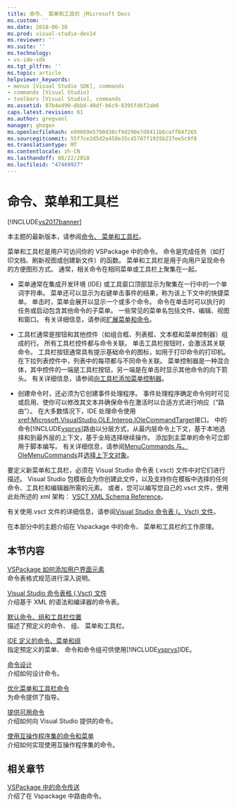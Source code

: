 ```yaml
---
title: 命令、 菜单和工具栏 |Microsoft Docs
ms.custom: ''
ms.date: 2018-06-30
ms.prod: visual-studio-dev14
ms.reviewer: ''
ms.suite: ''
ms.technology:
- vs-ide-sdk
ms.tgt_pltfrm: ''
ms.topic: article
helpviewer_keywords:
- menus [Visual Studio SDK], commands
- commands [Visual Studio]
- toolbars [Visual Studio], commands
ms.assetid: 07b4ed90-dbbd-40df-b6c9-8395fd6f2ab6
caps.latest.revision: 61
ms.author: gregvanl
manager: ghogen
ms.openlocfilehash: e99669e5790d30cf9d290e7d0411b6caff047265
ms.sourcegitcommit: 55f7ce2d5d2e458e35c45787f1935b237ee5c9f8
ms.translationtype: MT
ms.contentlocale: zh-CN
ms.lasthandoff: 08/22/2018
ms.locfileid: "47469927"
---
```

# <a name="commands-menus-and-toolbars"></a>命令、菜单和工具栏
[!INCLUDE[vs2017banner](../../includes/vs2017banner.md)]

本主题的最新版本，请参阅[命令、 菜单和工具栏](https://docs.microsoft.com/visualstudio/extensibility/internals/commands-menus-and-toolbars)。  
  
菜单和工具栏是用户可访问你的 VSPackage 中的命令。 命令是完成任务（如打印文档、刷新视图或创建新文件）的函数。 菜单和工具栏是用于向用户呈现命令的方便图形方式。 通常，相关命令在相同菜单或工具栏上聚集在一起。  
  
-   菜单通常在集成开发环境 (IDE) 或工具窗口顶部显示为聚集在一行中的一个单词字符串。 菜单还可以显示为右键单击事件的结果，称为该上下文中的快捷菜单。 单击时，菜单会展开以显示一个或多个命令。 命令在单击时可以执行的任务或启动包含其他命令的子菜单。 一些常见的菜单名包括文件、编辑、视图和窗口。 有关详细信息，请参阅[扩展菜单和命令](../../extensibility/extending-menus-and-commands.md)。  
  
-   工具栏通常是按钮和其他控件（如组合框、列表框、文本框和菜单控制器）组成的行。 所有工具栏控件都与命令关联。 单击工具栏按钮时，会激活其关联命令。 工具栏按钮通常具有提示基础命令的图标，如用于打印命令的打印机。 在下拉列表控件中，列表中的每项都与不同命令关联。 菜单控制器是一种混合体，其中控件的一端是工具栏按钮，另一端是在单击时显示其他命令的向下箭头。 有关详细信息，请参阅[向工具栏添加菜单控制器](../../extensibility/adding-a-menu-controller-to-a-toolbar.md)。  
  
-   创建命令时，还必须为它创建事件处理程序。 事件处理程序确定命令何时可见或启用、使你可以修改其文本并确保命令在激活时以合适方式进行响应（“路由”）。 在大多数情况下，IDE 处理命令使用<xref:Microsoft.VisualStudio.OLE.Interop.IOleCommandTarget>接口。 中的命令[!INCLUDE[vsprvs](../../includes/vsprvs-md.md)]路由以分层方式，从最内层命令上下文，基于本地选择和到最外层的上下文，基于全局选择继续操作。 添加到主菜单的命令可立即用于脚本编写。 有关详细信息，请参阅[MenuCommands 与。OleMenuCommands](../../misc/menucommands-vs-olemenucommands.md)并[选择上下文对象](../../extensibility/internals/selection-context-objects.md)。  
  
 要定义新菜单和工具栏，必须在 Visual Studio 命令表 (.vsct) 文件中对它们进行描述。 Visual Studio 包模板会为你创建此文件，以及支持你在模板中选择的任何命令、工具栏和编辑器所需的元素。 或者，您可以编写您自己的.vsct 文件，使用此处所述的 xml 架构： [VSCT XML Schema Reference](../../extensibility/vsct-xml-schema-reference.md)。  
  
 有关使用.vsct 文件的详细信息，请参阅[Visual Studio 命令表 (。Vsct) 文件](../../extensibility/internals/visual-studio-command-table-dot-vsct-files.md)。  
  
 在本部分中的主题介绍在 Vspackage 中的命令、 菜单和工具栏的工作原理。  
  
## <a name="in-this-section"></a>本节内容  
 [VSPackage 如何添加用户界面元素](../../extensibility/internals/how-vspackages-add-user-interface-elements.md)  
 命令表格式规范进行深入说明。  
  
 [Visual Studio 命令表格 (.Vsct) 文件](../../extensibility/internals/visual-studio-command-table-dot-vsct-files.md)  
 介绍基于 XML 的语法和编译器的命令表。  
  
 [默认命令、组和工具栏位置](../../extensibility/internals/default-command-group-and-toolbar-placement.md)  
 描述了预定义的命令、 组、 菜单和工具栏。  
  
 [IDE 定义的命令、菜单和组](../../extensibility/internals/ide-defined-commands-menus-and-groups.md)  
 指定预定义的菜单、 命令和命令组可供使用[!INCLUDE[vsprvs](../../includes/vsprvs-md.md)]IDE。  
  
 [命令设计](../../extensibility/internals/command-design.md)  
 介绍如何设计命令。  
  
 [优化菜单和工具栏命令](../../extensibility/internals/optimizing-menu-and-toolbar-commands.md)  
 为命令提供了指导。  
  
 [提供可用命令](../../extensibility/internals/making-commands-available.md)  
 介绍如何向 Visual Studio 提供的命令。  
  
 [使用互操作程序集的命令和菜单](../../extensibility/internals/commands-and-menus-that-use-interop-assemblies.md)  
 介绍如何实现使用互操作程序集的命令。  
  
## <a name="related-sections"></a>相关章节  
 [VSPackage 中的命令传送](../../extensibility/internals/command-routing-in-vspackages.md)  
 介绍了在 Vspackage 中路由命令。

